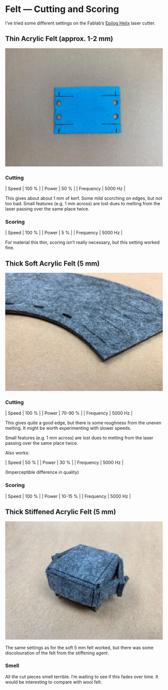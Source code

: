 # Felt — Cutting and Scoring
I’ve tried some different settings on the Fablab’s [Epilog Helix](https://www.epiloglaser.co.uk/laser-machines/mini-helix-engraver-cutter/) laser cutter.

## Thin Acrylic Felt (approx. 1-2 mm)

![](IMG_2706.jpg)

### Cutting

|   Speed   |  100 %  |
|   Power   |  50 %   |
| Frequency | 5000 Hz |

This gives about about 1 mm of kerf.
Some mild scorching on edges, but not too bad.
Small features (e.g. 1 mm across) are lost dues to melting from the laser passing over the same place twice.

### Scoring

|   Speed   |  100 %  |
|   Power   |  5 %   |
| Frequency | 5000 Hz |


For material this thin, scoring isn’t really necessary, but this setting worked fine.

## Thick Soft Acrylic Felt (5 mm)

![](IMG_2636.jpg)

### Cutting


|   Speed   |  100 %  |
|   Power   |  70-90 %   |
| Frequency | 5000 Hz |


This gives quite a good edge, but there is some roughness from the uneven melting. It might be worth experimenting with slower speeds.

Small features (e.g. 1 mm across) are lost dues to melting from the laser passing over the same place twice.


Also works:

|   Speed   |  50 %  |
|   Power   |  30 %   |
| Frequency | 5000 Hz |

(Imperceptible difference in quality)



### Scoring

|   Speed   |  100 %  |
|   Power   |  10-15 %   |
| Frequency | 5000 Hz |




## Thick Stiffened Acrylic Felt (5 mm)
![](IMG_2644.jpg)

The same settings as for the soft 5 mm felt worked, but there was some discolouration of the felt from the stiffening agent.

### Smell

All the cut pieces smell terrible. I’m waiting to see if this fades over time. It would be interesting to compare with wool felt. 



